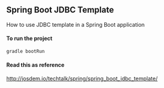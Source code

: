 Spring Boot JDBC Template
----------------------------

How to use JDBC template in a Spring Boot application

#### To run the project

```bash
gradle bootRun
```

#### Read this as reference

http://josdem.io/techtalk/spring/spring_boot_jdbc_template/

